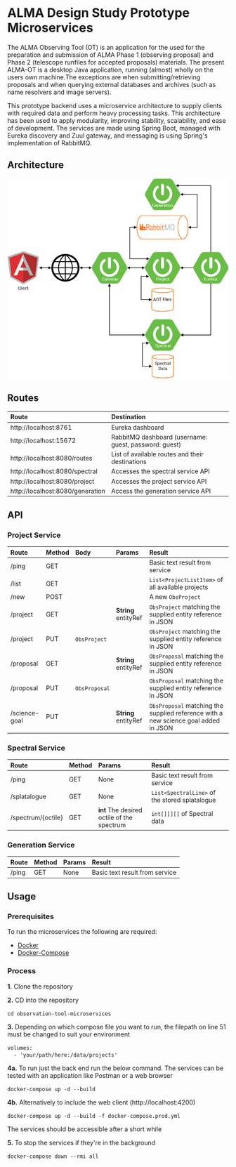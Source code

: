 # ALMA Design Study Prototype Microservices
The ALMA Observing Tool (OT) is an application for the used for the preparation and submission of ALMA Phase 1 (observing proposal) and Phase 2 (telescope runfiles for accepted proposals) materials. The present ALMA-OT is a desktop Java application, running (almost) wholly on the users own machine.The exceptions are when submitting/retrieving proposals and when querying external databases and archives (such as name resolvers and image servers).

This prototype backend uses a microservice architecture to supply clients with required data and perform heavy 
processing tasks. This architecture has 
been used to apply modularity, improving stability, scalability, and ease of development. The services are made using
 Spring Boot, managed with Eureka discovery and Zuul gateway, and messaging is using Spring's implementation of 
 RabbitMQ.
## Architecture
![Architecture Diagram](./architecture-structure.png)
## Routes
Route                              | Destination
:----------------------------------|:-----------------------------------------------
http://localhost:8761              | Eureka dashboard
http://localhost:15672             | RabbitMQ dashboard (username: guest, password: guest)
http://localhost:8080/routes       | List of available routes and their destinations
http://localhost:8080/spectral     | Accesses the spectral service API
http://localhost:8080/project      | Accesses the project service API
http://localhost:8080/generation   | Access the generation service API

## API
### Project Service
Route         | Method | Body          | Params                 | Result
:-------------|:-------|:--------------|:-----------------------|:----------------------------------------------------
/ping         | GET    |               |                        | Basic text result from service
/list         | GET    |               |                        | `List<ProjectListItem>` of all available projects
/new          | POST   |               |                        | A new `ObsProject`
/project      | GET    |               | **String** entityRef   | `ObsProject` matching the supplied entity reference in JSON
/project      | PUT    | `ObsProject`  |                        | `ObsProject` matching the supplied entity reference in JSON
/proposal     | GET    |               | **String** entityRef   | `ObsProposal` matching the supplied entity reference in JSON
/proposal     | PUT    | `ObsProposal` |                        | `ObsProposal` matching the supplied entity reference in JSON
/science-goal | PUT    |               | **String** entityRef   | `ObsProposal` matching the supplied reference with a new science goal added in JSON

### Spectral Service
 Route             | Method | Params                                     | Result
:------------------|:-------|:-------------------------------------------|:---------------------------------------------
/ping              | GET    | None                                       | Basic text result from service
/splatalogue       | GET    | None                                       |`List<SpectralLine>` of the stored splatalogue
/spectrum/{octile} | GET    | **int** The desired octile of the spectrum | `int[][][]` of Spectral data

### Generation Service
Route | Method | Params | Result
:-----|:-------|:-------|:------------------------------
/ping | GET    | None   | Basic text result from service

## Usage
### Prerequisites
To run the microservices the following are required:

- [Docker](https://www.docker.com/)
- [Docker-Compose](https://docs.docker.com/compose/)

### Process
**1.** Clone the repository

**2.** CD into the repository
```
cd observation-tool-microservices
```
**3.** Depending on which compose file you want to run, the filepath on line 51 must be changed to suit your environment
```docker
volumes:
  - 'your/path/here:/data/projects'
```
**4a.** To run just the back end run the below command. The services can be tested with an application like Postman 
or a web 
browser
```docker
docker-compose up -d --build
```
**4b.** Alternatively to include the web client (http://localhost:4200)
```docker
docker-compose up -d --build -f docker-compose.prod.yml
```
The services should be accessible after a short while

**5.** To stop the services if they're in the background
```docker
docker-compose down --rmi all
```

